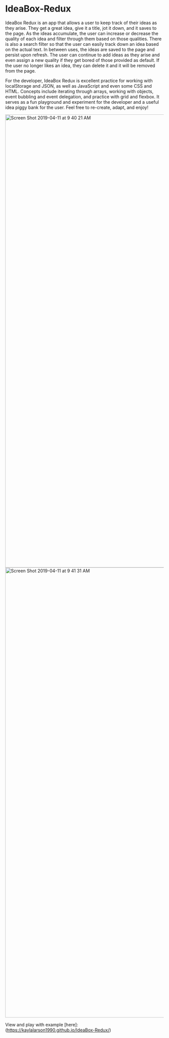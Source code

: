 # IdeaBox-Redux

IdeaBox Redux is an app that allows a user to keep track of their ideas as they arise. They get a great idea, give it a title, jot it down, and it saves to the page. As the ideas accumulate, the user can increase or decrease the quality of each idea and filter through them based on those qualities. There is also a search filter so that the user can easily track down an idea based on the actual text. In between uses, the ideas are saved to the page and persist upon refresh. The user can continue to add ideas as they arise and even assign a new quality if they get bored of those provided as default. If the user no longer likes an idea, they can delete it and it will be removed from the page.

For the developer, IdeaBox Redux is excellent practice for working with localStorage and JSON, as well as JavaScript and even some CSS and HTML. Concepts include iterating through arrays, working with objects, event bubbling and event delegation, and practice with grid and flexbox. It serves as a fun playground and experiment for the developer and a useful idea piggy bank for the user. Feel free to re-create, adapt, and enjoy!

<img width="1439" alt="Screen Shot 2019-04-11 at 9 40 21 AM" src="https://user-images.githubusercontent.com/47507801/55971298-6ee8f780-5c3e-11e9-8e1e-39f3aeca4585.png">

<img width="1430" alt="Screen Shot 2019-04-11 at 9 41 31 AM" src="https://user-images.githubusercontent.com/47507801/55971412-a8b9fe00-5c3e-11e9-925b-31a57ad6218c.png">


View and play with example [here]:(https://kaylalarson1990.github.io/IdeaBox-Redux/)

